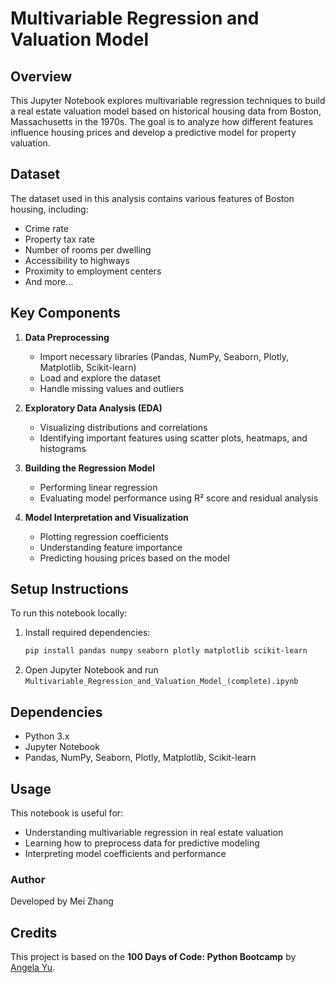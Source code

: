 # Multivariable Regression and Valuation Model

## Overview
This Jupyter Notebook explores multivariable regression techniques to build a real estate valuation model based on historical housing data from Boston, Massachusetts in the 1970s. The goal is to analyze how different features influence housing prices and develop a predictive model for property valuation.

## Dataset
The dataset used in this analysis contains various features of Boston housing, including:
- Crime rate
- Property tax rate
- Number of rooms per dwelling
- Accessibility to highways
- Proximity to employment centers
- And more...

## Key Components
1. **Data Preprocessing**
   - Import necessary libraries (Pandas, NumPy, Seaborn, Plotly, Matplotlib, Scikit-learn)
   - Load and explore the dataset
   - Handle missing values and outliers
   
2. **Exploratory Data Analysis (EDA)**
   - Visualizing distributions and correlations
   - Identifying important features using scatter plots, heatmaps, and histograms

3. **Building the Regression Model**
   - Performing linear regression
   - Evaluating model performance using R² score and residual analysis

4. **Model Interpretation and Visualization**
   - Plotting regression coefficients
   - Understanding feature importance
   - Predicting housing prices based on the model

## Setup Instructions
To run this notebook locally:

1. Install required dependencies:
   ```sh
   pip install pandas numpy seaborn plotly matplotlib scikit-learn
   ```
2. Open Jupyter Notebook and run `Multivariable_Regression_and_Valuation_Model_(complete).ipynb`

## Dependencies
- Python 3.x
- Jupyter Notebook
- Pandas, NumPy, Seaborn, Plotly, Matplotlib, Scikit-learn

## Usage
This notebook is useful for:
- Understanding multivariable regression in real estate valuation
- Learning how to preprocess data for predictive modeling
- Interpreting model coefficients and performance



### **Author**
Developed by Mei Zhang

## **Credits**
This project is based on the **100 Days of Code: Python Bootcamp** by [Angela Yu](https://www.udemy.com/course/100-days-of-code/).

